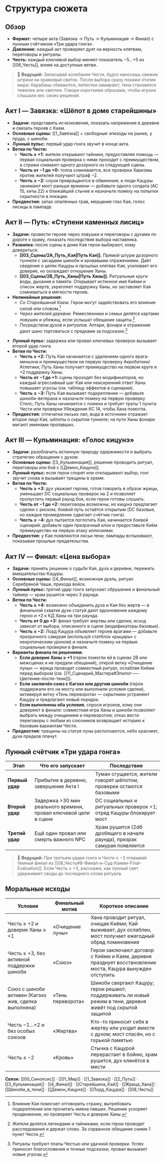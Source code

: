 
# Структура сюжета

## Обзор
- **Формат:** четыре акта (Завязка → Путь → Кульминация → Финал) с лунным счётчиком «Три удара гонга».
- **Давление:** каждый акт проверяет дуэт на верность клятвам, переговоры и ритуалы.
- **Честь:** каждый ключевой выбор меняет показатель −5…+5 из [[08_Честь]], влияя на доступные ветви.

> 💬 **Ведущий:** Записывай колебания Чести, будто наносишь свежие штрихи на храмовый свиток. После выбора сразу покажи отклик мира: барабаны сбиваются, лепестки замирают, тени становятся тяжелее или светлее. Говори короткими образами, чтобы игроки слышали вес своих решений.

## Акт I — Завязка: «Шёпот в доме старейшины»
- **Задачи:** представить исчезновения, показать напряжение в деревне и связать героев с Каем.
- **Основные сцены:** [[1_Завязка]] + свободные эпизоды на рынке, у пруда, с шиноби.
- **Лунный пульс:** первый удар гонга звучит в конце акта.
- **Ветки по Чести:**
  - **Честь ≥ +1:** жители открывают тайники, предоставляя помощь — первая социальная проверка с ними проходит с преимуществом, а стражи снимают одного дозорного из следующей сцены.
  - **Честь от −1 до +0:** толпа сомневается, все проверки Харизмы против жителей получают штраф −2.
  - **Честь ≤ −2:** слухи превращаются в обвинения, и люди Кацуры занимают мост раньше времени — добавьте одного солдата (AC 15, хиты 22) к ближайшей стычке и назначьте помеху на попытки скрытности в локации.
- **Предвестия:** запах опалённых трав, мерцание глаз Кая, голос лисицы в лампаде.

## Акт II — Путь: «Ступени каменных лисиц»
- **Задачи:** провести героев через ловушки и переговоры с духами по дороге к храму, показать последствия выбора наставника.
- **Развилка:** после сцены в доме Кая герои выбирают, кому довериться.
  - **[[03_Сцены/2A_Путь_Кая|Путь Кая]].** Прямой штурм дозорного туннеля с засадами шиноби и кровавыми отражениями. Даёт сведения о цепях Кацуры и прошлых клятвах Кая, усиливает его доверие, но охлаждает отношение Ханы.
  - **[[03_Сцены/2B_Путь_Ханы|Путь Ханы]].** Ритуальные круги воды, дыхания и памяти. Открывает истинное имя Киёми и список жертв, укрепляет поддержку Ханы, но заставляет Кая сомневаться в мягкости героев.
- **Нелинейные решения:**
  - *Со Старейшиной Каем.* Герои могут задействовать его влияние силой или словом.[^акт2-кай]
  - *Через жителей деревни.* Ремесленники и семьи делятся картами ловушек и убежищ, если услышат обещание защиты.[^акт2-жители]
  - *Посредством духов и ритуалов.* Алтари, фонари и отражения дают шанс торговаться с предками за подсказки.[^акт2-духи]

[^акт2-кай]: Влияние Кая помогает отговорить стражу, вытребовать подкрепление или прочитать имена павших. Решение ускоряет продвижение, но проверяет Честь и доверие Ханы.
[^акт2-жители]: Жители делятся легендами и тайниками, если герои проводят расследования и держат слово. За сорванное обещание сними 1 пункт Чести.
[^акт2-духи]: Ритуалы требуют платы Честью или удачной проверки. Успех приносит благословения и точные подсказки, провал вызывает новые угрозы.

- **Лунный пульс:** задержка или провал ключевых проверок вызывает второй удар гонга.
- **Ветки по Чести:**
  - **Честь ≥ +2:** Путь Кая начинается с удалением одного врага-миньона и преимуществом на первую проверку Акробатики/Атлетики; Путь Ханы получает преимущество на первом круге и +2 поддержку Ханы.
  - **Честь от −1 до +1:** сцены проходят без модификаторов, но каждый агрессивный шаг Кая или неискренний ответ Ханы повышает угрозы (см. таблицу эффектов в сценарии).
  - **Честь ≤ −3:** Путь Кая вызывает подкрепление — добавьте шиноби-ветерана и назначьте помеху на первую проверку Стелс; Путь Ханы начинается с помехи и требует траты 1 пункта Чести или проверки Убеждения КС 14, чтобы Хана помогла.
- **Предвестия:** отпечатки лисьих лап, вода в источнике отражает второе лицо Кая, шёпоты о скрытом туннеле; на пути Ханы фонари мигают именами пропавших.

## Акт III — Кульминация: «Голос кицунэ»
- **Задачи:** разоблачить истинную природу одержимости и выбрать стратегию обращения с духом.
- **Основные сцены:** [[3_Кульминация]], решение проводить ритуал, переговоры или бой с [[Демон_Кицунэ]].
- **Лунный пульс:** если герои спорят или откладывают выбор, гонг звучит снова и вызывает трещины в храме.
- **Ветки по Чести:**
  - **Честь ≥ +3:** дух уважает героев, готов говорить в образе жрицы, уменьшает DC социальных проверок на 2 и позволяет пропустить первый раунд боя, если герои готовы слушать.
  - **Честь от −1 до +2:** переговоры возможны, но кицунэ предлагает сделки с риском; боевой путь остаётся открытым (DC базовые, но каждое промедление сдвигает счётчик гонга).
  - **Честь ≤ −4:** дух пытается поглотить Кая, начинается боевой сценарий: добавьте один призрачный клон и предоставьте Киём преимущество на первую атаку иллюзиями.
- **Предвестия:** у Кая появляются лисьи тени; лампады вспыхивают, показывая прошлые предательства.

## Акт IV — Финал: «Цена выбора»
- **Задачи:** принять решение о судьбе Кая, духа и деревни, пережить вмешательство Кацуры.
- **Основные сцены:** [[4_Финал]], возможная дуэль, ритуал Серебряной Чаши, прихода войск.
- **Лунный пульс:** третий удар гонга запускает обрушение и финальный таймер — храм рушится через 3 раунда.
- **Ветки по Чести:**
  - **Честь ≥ +4:** возможно объединить духа и Кая без жертв — в финальной схватке духи статуй дают вдохновение каждому герою и +2 к КД Ханы на три раунда.
  - **Честь от 0 до +3:** финал требует жертвы или сделки; исход зависит от выбора, описанного в сцене (модификаторы базовые).
  - **Честь ≤ −2:** Лорд Кацура объявляет героев врагами — добавьте призрачного самурая (используй статблок «рыцарь» с некротическим уроном) и назначьте помеху на первые социальные проверки в финале.
- **Варианты финала по решениям:**
  - **Если доверие Ханы ≥ +1** (герои помогли ей в сценах 2B или межсценах и не предали обещаний), открой ветку «Очищение луны» — жрица проводит совместный ритуал, ослабляя Киёми перед выбором (см. [[11_Сценарий_Мастера#Эпилог-—-Цветение-после-тени]]).
  - **Если заключён союз с Кагэхо или другим шиноби** (герои поддержали его на мосту или выполнили условия сделки), активируй ветку «Тень переворота» — скрытники устраняют Кацуру и предлагают новый порядок.
  - **Если выполнены оба условия**, спроси игроков, кому они доверяют в финале: совместная игра Ханы и шиноби позволяет выбрать между очищением и переворотом; отказ вести переговоры с любым из союзников возвращает историю к базовым вариантам Чести.
- **Предвестия:** трещины на статуе луны расползаются, небо краснеет, духи предков плачут.

## Лунный счётчик «Три удара гонга»
| Этап | Что его запускает | Последствие |
| --- | --- | --- |
| **Первый удар** | Прибытие в деревню, завершение Акта I | Туман сгущается, жители говорят шёпотом, проверки остаются базовыми |
| **Второй удар** | Задержка >30 мин реального времени, провал ключевой цели в сцене | DC социальных и ритуальных проверок +1; отряд Кацуры блокирует мост |
| **Третий удар** | Ещё один провал или смерть важного NPC | Храм рушится (2d6 дробящего в начале раунда), призрак самурая появляется |

> 💬 **Ведущий:** При третьем ударе гонга и Чести ≤ −3 открывай тёмный финал из [[08_Честь#8-Финал-и-Суд-Камии-Final-Evaluation]]. Если Честь ≥ +3, расскажи, как лунный свет удерживает своды до последнего слова ритуала.

## Моральные исходы
| Условия | Финальный мотив | Короткое описание |
| --- | --- | --- |
| Честь ≥ +2 и доверие Ханы ≥ +1 | «Очищение луны» | Хана проводит ритуал, очищая Киёми; Кай выживает, дух ослаблен, мост получает ежегодный обряд поминовения |
| Честь ≥ +3, без активной поддержки шиноби | «Союз» | Герои заключают договор с Киёми и Каем, деревня празднует восстановление моста, Кацура вынужден отступить |
| Союз с шиноби активен (Кагэхо жив, сделка выполнена) | «Тень переворота» | Шиноби свергают Кацуру; герои решают, поддерживать ли новый режим в тени, деревня живёт под скрытой защитой |
| Честь −1…+2 и без особых союзов | «Жертва» | Кто-то приносит себя в жертву или уходит вместе с духом; мост спасён, но с горькой памятью |
| Честь ≤ −2 | «Кровь» | Стычка с Кацурой перерастает в бойню, храм рушится, дух клянётся в мести |

**Связи:** [[00_Синопсис]] · [[01_Мир]] · [[1_Завязка]] · [[2_Путь]] · [[3_Кульминация]] · [[4_Финал]] · [[Старейшина_Кай]] · [[Жрица_Хана]] · [[Шиноби_в_тени]] · [[Демон_Кицунэ]] · [[Лорд_Кацура]] · [[08_Честь]]
